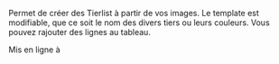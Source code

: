 Permet de créer des Tierlist à partir de vos images.
Le template est modifiable, que ce soit le nom des divers tiers ou leurs couleurs.
Vous pouvez rajouter des lignes au tableau.

Mis en ligne à

